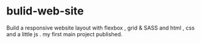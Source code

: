 # bulid-web-site
Build a responsive website layout with flexbox , grid & SASS and  html , css and a little js .
my first main project published.
